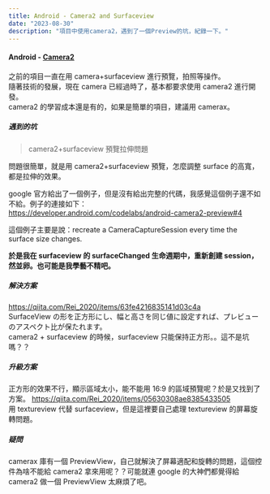 ```yaml
---
title: Android - Camera2 and Surfaceview
date: "2023-08-30"
description: "項目中使用camera2，遇到了一個Preview的坑，紀錄一下。"
---
```


#### Android - [Camera2](https://developer.android.com/training/camera2/capture-sessions-requests)

之前的項目一直在用 camera+surfaceview 進行預覽，拍照等操作。  
隨著技術的發展，現在 camera 已經過時了，基本都要求使用 camera2 進行開發。  
camera2 的學習成本還是有的，如果是簡單的項目，建議用 camerax。

##### 遇到的坑

> camera2+surfaceview 預覽拉伸問題

問題很簡單，就是用 camera2+surfaceview 預覽，怎麼調整 surface 的高寬，都是拉伸的效果。

google 官方給出了一個例子，但是沒有給出完整的代碼，我感覺這個例子還不如不給。例子的連接如下：  
https://developer.android.com/codelabs/android-camera2-preview#4

這個例子主要是說：recreate a CameraCaptureSession every time the surface size changes.

**於是我在 surfaceview 的 surfaceChanged 生命週期中，重新創建 session，然並卵。也可能是我學藝不精吧。**

##### 解決方案

https://qiita.com/Rei_2020/items/63fe4216835141d03c4a  
SurfaceView の形を正方形にし、幅と高さを同じ値に設定すれば、プレビューのアスペクト比が保たれます。  
camera2 + surfaceview 的時候，surfaceview 只能保持正方形。。這不是坑嗎？？

##### 升級方案

正方形的效果不行，顯示區域太小，能不能用 16:9 的區域預覽呢？於是又找到了方案。
https://qiita.com/Rei_2020/items/05630308ae8385433505  
用 textureview 代替 surfaceview，但是這裡要自己處理 textureview 的屏幕旋轉問題。

##### 疑問

camerax 庫有一個 PreviewView，自己就解決了屏幕適配和旋轉的問題，這個控件為啥不能給 camera2 拿來用呢？？可能就連 google 的大神們都覺得給 camera2 做一個 PreviewView 太麻煩了吧。
